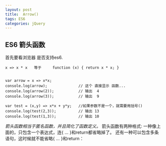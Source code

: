 ```yaml
---
layout: post
title:  Arrow()
tags: ES6
categories: jQuery
---
```



## ES6 箭头函数
首先要看浏览器 是否支持es6.

	x => x * x   等于     function (x) { return x * x; }
	
	
	var arrow = x => x*x;
	console.log(arrow);              // 这个 直接显示 函数... 
	console.log(arrow(2));           // 输出  4
	console.log(arrow(3));           // 输出  9
	
	var test = (x,y) => x*x + y*y;   //如果参数不是一个，就需要用括号()
	console.log(test(2,3));          // 输出 13
	console.log(test(1,3));          // 输出 10


*箭头函数相当于匿名函数，并且简化了函数定义。*
箭头函数有两种格式:
一种像上面的，只包含一个表达式，连{ ... }和return都省略掉了。
还有一种可以包含多条语句，这时候就不能省略{ ... }和return：



































